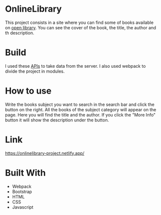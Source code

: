 # OnlineLibrary
This project consists in a site where you can find some of books available on [open library](https://openlibrary.org/).
You can see the cover of the book, the title, the author and th description.

# Build
I used these [APIs](https://openlibrary.org/developers/api) to take data from the server.
I also used webpack to divide the project in modules.

# How to use
Write the books subject you want to search in the search bar and click the button on the right. All the books of the subject category will appear on the page. Here you will find the title and the author. If you click the "More Info" button it will show the description under the button.

# Link
https://onlinelibrary-project.netlify.app/

# Built With
* Webpack
* Bootstrap
* HTML
* CSS
* Javascript
